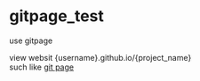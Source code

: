 # gitpage_test
use gitpage

view websit {username}.github.io/{project_name}  
such like  [git page](hhtps://chseng213.github.io/gitpage_test)
